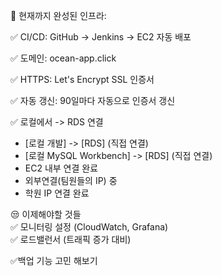 🎊 현재까지 완성된 인프라:

✅ CI/CD: GitHub → Jenkins → EC2 자동 배포  

✅ 도메인: ocean-app.click  

✅ HTTPS: Let's Encrypt SSL 인증서  

✅ 자동 갱신: 90일마다 자동으로 인증서 갱신  

✅ 로컬에서 -> RDS 연결    
- [로컬 개발] -> [RDS] (직접 연결)    
- [로컬 MySQL Workbench] -> [RDS] (직접 연결)  
- EC2 내부 연결 완료  
- 외부연결(팀원들의 IP) 중  
- 학원 IP 연결 완료  

😒 이제해야할 것들  
✅ 모니터링 설정 (CloudWatch, Grafana)      
✅ 로드밸런서 (트래픽 증가 대비)  
  
✅백업 기능 고민 해보기
